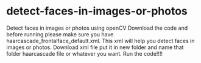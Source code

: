 # detect-faces-in-images-or-photos
Detect faces in images or photos using openCV
Download the code and before running please make sure you have haarcascade_frontalface_default.xml. 
This xml will help you detect faces in images or photos.
Download xml file put it in new folder and name that folder haarcascade file or whatever you want. 
Run the code!!!!
